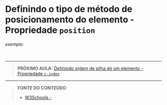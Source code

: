 # Definindo o tipo de método de posicionamento do elemento - Propriedade `position`





###### exemplo:

``` css
```





***

> **PRÓXIMO AULA:** [Definindo ordem de pilha de um elemento - Propriedade `z-index`](../14.3-z-index)

***


> **FONTE DO CONTEÚDO**:
>
> - [W3Schools - ]()

